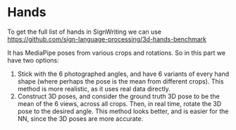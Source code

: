 # Hands

To get the full list of hands in SignWriting we can use
https://github.com/sign-language-processing/3d-hands-benchmark

It has MediaPipe poses from various crops and rotations.
So in this part we have two options:

1. Stick with the 6 photographed angles, and have 6 variants of every hand shape
   (where perhaps the pose is the mean from different crops).
   This method is more realistic, as it uses real data directly.
2. Construct 3D poses, and consider the ground truth 3D pose to be the mean of the 6 views, across all crops.
   Then, in real time, rotate the 3D pose to the desired angle.
   This method looks better, and is easier for the NN, since the 3D poses are more accurate.